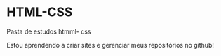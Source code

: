 # HTML-CSS
 Pasta de estudos htmml- css

 Estou aprendendo a criar sites e gerenciar meus repositórios no github!
